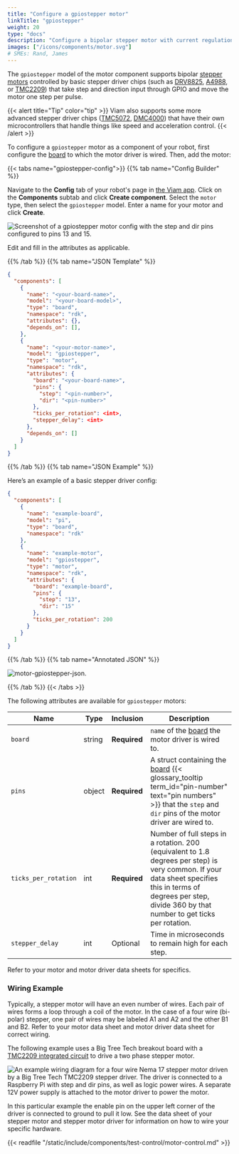 ```yaml
---
title: "Configure a gpiostepper motor"
linkTitle: "gpiostepper"
weight: 20
type: "docs"
description: "Configure a bipolar stepper motor with current regulation and 1/32 microstepping driven by a basic driver."
images: ["/icons/components/motor.svg"]
# SMEs: Rand, James
---
```


The `gpiostepper` model of the motor component supports bipolar [stepper motors](https://en.wikipedia.org/wiki/Stepper_motor) controlled by basic stepper driver chips (such as [DRV8825](https://www.ti.com/product/DRV8825), [A4988](https://www.pololu.com/product/1182), or [TMC2209](https://www.trinamic.com/support/eval-kits/details/tmc2209-bob/)) that take step and direction input through GPIO and move the motor one step per pulse.

{{< alert title="Tip" color="tip" >}}
Viam also supports some more advanced stepper driver chips ([TMC5072](../tmc5072/), [DMC4000](../dmc4000/)) that have their own microcontrollers that handle things like speed and acceleration control.
{{< /alert >}}

To configure a `gpiostepper` motor as a component of your robot, first configure the [board](/components/board/) to which the motor driver is wired.
Then, add the motor:

{{< tabs name="gpiostepper-config">}}
{{% tab name="Config Builder" %}}

Navigate to the **Config** tab of your robot's page in [the Viam app](https://app.viam.com).
Click on the **Components** subtab and click **Create component**.
Select the `motor` type, then select the `gpiostepper` model.
Enter a name for your motor and click **Create**.

![Screenshot of a gpiostepper motor config with the step and dir pins configured to pins 13 and 15.](/components/motor/gpiostepper-config-ui.png)

Edit and fill in the attributes as applicable.

{{% /tab %}}
{{% tab name="JSON Template" %}}

```json
{
  "components": [
    {
      "name": "<your-board-name>",
      "model": "<your-board-model>",
      "type": "board",
      "namespace": "rdk",
      "attributes": {},
      "depends_on": [],
    },
    {
      "name": "<your-motor-name>",
      "model": "gpiostepper",
      "type": "motor",
      "namespace": "rdk",
      "attributes": {
        "board": "<your-board-name>",
        "pins": {
          "step": "<pin-number>",
          "dir": "<pin-number>"
        },
        "ticks_per_rotation": <int>,
        "stepper_delay": <int>
      },
      "depends_on": []
    }
  ]
}
```

{{% /tab %}}
{{% tab name="JSON Example" %}}

Here’s an example of a basic stepper driver config:

```json
{
  "components": [
    {
      "name": "example-board",
      "model": "pi",
      "type": "board",
      "namespace": "rdk"
    },
    {
      "name": "example-motor",
      "model": "gpiostepper",
      "type": "motor",
      "namespace": "rdk",
      "attributes": {
        "board": "example-board",
        "pins": {
          "step": "13",
          "dir": "15"
        },
        "ticks_per_rotation": 200
      }
    }
  ]
}
```

{{% /tab %}}
{{% tab name="Annotated JSON" %}}

![motor-gpiostepper-json.](/components/motor/motor-gpiostepper-json.png)

{{% /tab %}}
{{< /tabs >}}

The following attributes are available for `gpiostepper` motors:

<!-- prettier-ignore -->
| Name | Type | Inclusion | Description |
| ---- | ---- | --------- | ---------- |
| `board` | string | **Required** | `name` of the [board](/components/board/) the motor driver is wired to. |
| `pins` | object | **Required** |  A struct containing the [board](/components/board/) {{< glossary_tooltip term_id="pin-number" text="pin numbers" >}} that the `step` and `dir` pins of the motor driver are wired to. |
| `ticks_per_rotation` | int | **Required** | Number of full steps in a rotation. 200 (equivalent to 1.8 degrees per step) is very common. If your data sheet specifies this in terms of degrees per step, divide 360 by that number to get ticks per rotation. |
| `stepper_delay` | int | Optional | Time in microseconds to remain high for each step. |

Refer to your motor and motor driver data sheets for specifics.

### Wiring Example

Typically, a stepper motor will have an even number of wires.
Each pair of wires forms a loop through a coil of the motor.
In the case of a four wire (bi-polar) stepper, one pair of wires may be labeled A1 and A2 and the other B1 and B2.
Refer to your motor data sheet and motor driver data sheet for correct wiring.

The following example uses a Big Tree Tech breakout board with a [TMC2209 integrated circuit](https://www.trinamic.com/products/integrated-circuits/details/tmc2209-la/) to drive a two phase stepper motor.

![An example wiring diagram for a four wire Nema 17 stepper motor driven by a Big Tree Tech TMC2209 stepper driver. The driver is connected to a Raspberry Pi with step and dir pins, as well as logic power wires. A separate 12V power supply is attached to the motor driver to power the motor.](/components/motor/motor-gpiostepper-wiring.png)

In this particular example the enable pin on the upper left corner of the driver is connected to ground to pull it low.
See the data sheet of your stepper motor and stepper motor driver for information on how to wire your specific hardware.

{{< readfile "/static/include/components/test-control/motor-control.md" >}}
